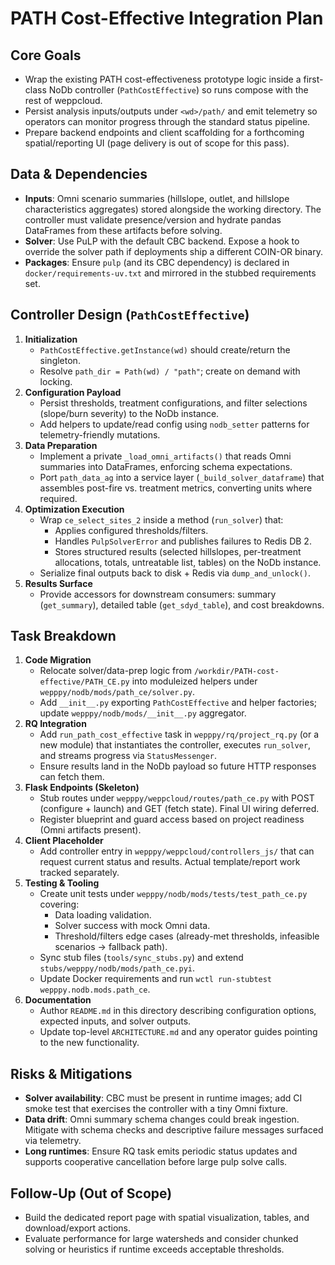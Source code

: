 # PATH Cost-Effective Integration Plan

## Core Goals
- Wrap the existing PATH cost-effectiveness prototype logic inside a first-class NoDb controller (`PathCostEffective`) so runs compose with the rest of weppcloud.
- Persist analysis inputs/outputs under `<wd>/path/` and emit telemetry so operators can monitor progress through the standard status pipeline.
- Prepare backend endpoints and client scaffolding for a forthcoming spatial/reporting UI (page delivery is out of scope for this pass).

## Data & Dependencies
- **Inputs**: Omni scenario summaries (hillslope, outlet, and hillslope characteristics aggregates) stored alongside the working directory. The controller must validate presence/version and hydrate pandas DataFrames from these artifacts before solving.
- **Solver**: Use PuLP with the default CBC backend. Expose a hook to override the solver path if deployments ship a different COIN-OR binary.
- **Packages**: Ensure `pulp` (and its CBC dependency) is declared in `docker/requirements-uv.txt` and mirrored in the stubbed requirements set.

## Controller Design (`PathCostEffective`)
1. **Initialization**
   - `PathCostEffective.getInstance(wd)` should create/return the singleton.
   - Resolve `path_dir = Path(wd) / "path"`; create on demand with locking.
2. **Configuration Payload**
   - Persist thresholds, treatment configurations, and filter selections (slope/burn severity) to the NoDb instance.
   - Add helpers to update/read config using `nodb_setter` patterns for telemetry-friendly mutations.
3. **Data Preparation**
   - Implement a private `_load_omni_artifacts()` that reads Omni summaries into DataFrames, enforcing schema expectations.
   - Port `path_data_ag` into a service layer (`_build_solver_dataframe`) that assembles post-fire vs. treatment metrics, converting units where required.
4. **Optimization Execution**
   - Wrap `ce_select_sites_2` inside a method (`run_solver`) that:
     - Applies configured thresholds/filters.
     - Handles `PulpSolverError` and publishes failures to Redis DB 2.
     - Stores structured results (selected hillslopes, per-treatment allocations, totals, untreatable list, tables) on the NoDb instance.
   - Serialize final outputs back to disk + Redis via `dump_and_unlock()`.
5. **Results Surface**
   - Provide accessors for downstream consumers: summary (`get_summary`), detailed table (`get_sdyd_table`), and cost breakdowns.

## Task Breakdown
1. **Code Migration**
   - Relocate solver/data-prep logic from `/workdir/PATH-cost-effective/PATH_CE.py` into moduleized helpers under `wepppy/nodb/mods/path_ce/solver.py`.
   - Add `__init__.py` exporting `PathCostEffective` and helper factories; update `wepppy/nodb/mods/__init__.py` aggregator.
2. **RQ Integration**
   - Add `run_path_cost_effective` task in `wepppy/rq/project_rq.py` (or a new module) that instantiates the controller, executes `run_solver`, and streams progress via `StatusMessenger`.
   - Ensure results land in the NoDb payload so future HTTP responses can fetch them.
3. **Flask Endpoints (Skeleton)**
   - Stub routes under `wepppy/weppcloud/routes/path_ce.py` with POST (configure + launch) and GET (fetch state). Final UI wiring deferred.
   - Register blueprint and guard access based on project readiness (Omni artifacts present).
4. **Client Placeholder**
   - Add controller entry in `wepppy/weppcloud/controllers_js/` that can request current status and results. Actual template/report work tracked separately.
5. **Testing & Tooling**
   - Create unit tests under `wepppy/nodb/mods/tests/test_path_ce.py` covering:
     - Data loading validation.
     - Solver success with mock Omni data.
     - Threshold/filters edge cases (already-met thresholds, infeasible scenarios → fallback path).
   - Sync stub files (`tools/sync_stubs.py`) and extend `stubs/wepppy/nodb/mods/path_ce.pyi`.
   - Update Docker requirements and run `wctl run-stubtest wepppy.nodb.mods.path_ce`.
6. **Documentation**
   - Author `README.md` in this directory describing configuration options, expected inputs, and solver outputs.
   - Update top-level `ARCHITECTURE.md` and any operator guides pointing to the new functionality.

## Risks & Mitigations
- **Solver availability**: CBC must be present in runtime images; add CI smoke test that exercises the controller with a tiny Omni fixture.
- **Data drift**: Omni summary schema changes could break ingestion. Mitigate with schema checks and descriptive failure messages surfaced via telemetry.
- **Long runtimes**: Ensure RQ task emits periodic status updates and supports cooperative cancellation before large pulp solve calls.

## Follow-Up (Out of Scope)
- Build the dedicated report page with spatial visualization, tables, and download/export actions.
- Evaluate performance for large watersheds and consider chunked solving or heuristics if runtime exceeds acceptable thresholds.
